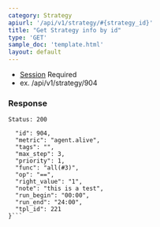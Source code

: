 ```yaml
---
category: Strategy
apiurl: '/api/v1/strategy/#{strategy_id}'
title: "Get Strategy info by id"
type: 'GET'
sample_doc: 'template.html'
layout: default
---
```


* [Session](#/authentication) Required
* ex. /api/v1/strategy/904

### Response

```Status: 200```
```{
  "id": 904,
  "metric": "agent.alive",
  "tags": "",
  "max_step": 3,
  "priority": 1,
  "func": "all(#3)",
  "op": "==",
  "right_value": "1",
  "note": "this is a test",
  "run_begin": "00:00",
  "run_end": "24:00",
  "tpl_id": 221
}```
